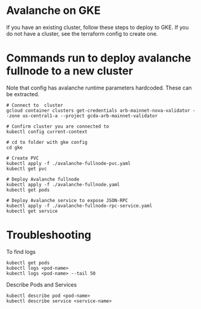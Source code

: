 
# Avalanche on GKE

If you have an existing cluster, follow these steps to deploy to GKE.  If you do not have a cluster, see the terraform config to create one.

# Commands run to deploy avalanche fullnode to a new cluster

Note that config has avalanche runtime parameters hardcoded.  These can be extracted.

```
# Connect to  cluster
gcloud container clusters get-credentials arb-mainnet-nova-validator --zone us-central1-a --project gcda-arb-mainnet-validator

# Confirm cluster you are connected to
kubectl config current-context

# cd to folder with gke config
cd gke

# Create PVC
kubectl apply -f ./avalanche-fullnode-pvc.yaml
kubectl get pvc

# Deploy Avalanche fullnode
kubectl apply -f ./avalanche-fullnode.yaml
kubectl get pods

# Deploy Avalanche service to expose JSON-RPC
kubectl apply -f ./avalanche-fullnode-rpc-service.yaml
kubectl get service
```

# Troubleshooting

To find logs
```
kubectl get pods
kubectl logs <pod-name>
kubectl logs <pod-name> --tail 50
```

Describe Pods and Services
```
kubectl describe pod <pod-name>
kubectl describe service <service-name>
```


